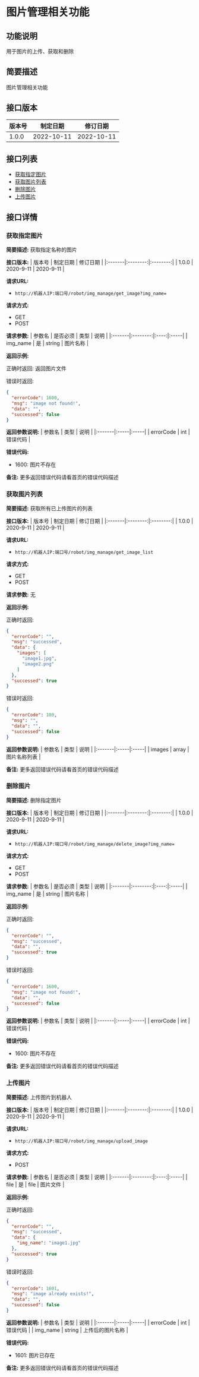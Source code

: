 # 图片管理相关功能

## 功能说明
用于图片的上传、获取和删除

## 简要描述
图片管理相关功能

## 接口版本
| 版本号 | 制定日期 | 修订日期 |
|:-------|:--------:|:--------:|
| 1.0.0  | 2022-10-11 | 2022-10-11 |

## 接口列表
- [获取指定图片](#获取指定图片)
- [获取图片列表](#获取图片列表)
- [删除图片](#删除图片)
- [上传图片](#上传图片)

## 接口详情

### 获取指定图片

**简要描述:**
获取指定名称的图片

**接口版本:**
| 版本号 | 制定日期 | 修订日期 |
|:-------|:--------:|:--------:|
| 1.0.0  | 2020-9-11 | 2020-9-11 |

**请求URL:** 
- `http://机器人IP:端口号/robot/img_manage/get_image?img_name=`

**请求方式:**
- GET 
- POST

**请求参数:**
| 参数名 | 是否必须 | 类型 | 说明 |
|:-------|:--------:|:----:|:-----|
| img_name | 是 | string | 图片名称 |

**返回示例:**

正确时返回:
返回图片文件

错误时返回:
```json
{
  "errorCode": 1600,
  "msg": "image not found!",
  "data": "",
  "successed": false
}
```

**返回参数说明:**
| 参数名 | 类型 | 说明 |
|:-------|:-----|:-----|
| errorCode | int | 错误代码 |

**错误代码:**
- 1600: 图片不存在

**备注:**
更多返回错误代码请看首页的错误代码描述

### 获取图片列表

**简要描述:**
获取所有已上传图片的列表

**接口版本:**
| 版本号 | 制定日期 | 修订日期 |
|:-------|:--------:|:--------:|
| 1.0.0  | 2020-9-11 | 2020-9-11 |

**请求URL:** 
- `http://机器人IP:端口号/robot/img_manage/get_image_list`

**请求方式:**
- GET 
- POST

**请求参数:**
无

**返回示例:**

正确时返回:
```json
{
  "errorCode": "",
  "msg": "successed",
  "data": {
    "images": [
      "image1.jpg",
      "image2.png"
    ]
  },
  "successed": true
}
```

错误时返回:
```json
{
  "errorCode": 100,
  "msg": "",
  "data": "",
  "successed": false
}
```

**返回参数说明:**
| 参数名 | 类型 | 说明 |
|:-------|:-----|:-----|
| images | array | 图片名称列表 |

**备注:**
更多返回错误代码请看首页的错误代码描述

### 删除图片

**简要描述:**
删除指定图片

**接口版本:**
| 版本号 | 制定日期 | 修订日期 |
|:-------|:--------:|:--------:|
| 1.0.0  | 2020-9-11 | 2020-9-11 |

**请求URL:** 
- `http://机器人IP:端口号/robot/img_manage/delete_image?img_name=`

**请求方式:**
- GET 
- POST

**请求参数:**
| 参数名 | 是否必须 | 类型 | 说明 |
|:-------|:--------:|:----:|:-----|
| img_name | 是 | string | 图片名称 |

**返回示例:**

正确时返回:
```json
{
  "errorCode": "",
  "msg": "successed",
  "data": "",
  "successed": true
}
```

错误时返回:
```json
{
  "errorCode": 1600,
  "msg": "image not found!",
  "data": "",
  "successed": false
}
```

**返回参数说明:**
| 参数名 | 类型 | 说明 |
|:-------|:-----|:-----|
| errorCode | int | 错误代码 |

**错误代码:**
- 1600: 图片不存在

**备注:**
更多返回错误代码请看首页的错误代码描述

### 上传图片

**简要描述:**
上传图片到机器人

**接口版本:**
| 版本号 | 制定日期 | 修订日期 |
|:-------|:--------:|:--------:|
| 1.0.0  | 2020-9-11 | 2020-9-11 |

**请求URL:** 
- `http://机器人IP:端口号/robot/img_manage/upload_image`

**请求方式:**
- POST

**请求参数:**
| 参数名 | 是否必须 | 类型 | 说明 |
|:-------|:--------:|:----:|:-----|
| file | 是 | file | 图片文件 |

**返回示例:**

正确时返回:
```json
{
  "errorCode": "",
  "msg": "successed",
  "data": {
    "img_name": "image1.jpg"
  },
  "successed": true
}
```

错误时返回:
```json
{
  "errorCode": 1601,
  "msg": "image already exists!",
  "data": "",
  "successed": false
}
```

**返回参数说明:**
| 参数名 | 类型 | 说明 |
|:-------|:-----|:-----|
| errorCode | int | 错误代码 |
| img_name | string | 上传后的图片名称 |

**错误代码:**
- 1601: 图片已存在

**备注:**
更多返回错误代码请看首页的错误代码描述 